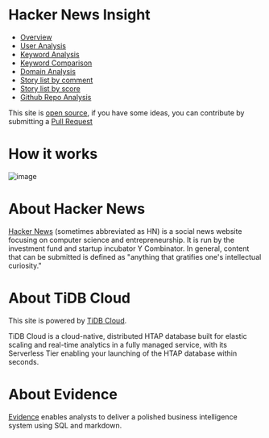 # Hacker News Insight

* [Overview](/overview)
* [User Analysis](/user-analysis)
* [Keyword Analysis](/keyword-analysis)
* [Keyword Comparison](/keyword-comparison)
* [Domain Analysis](/domain-analysis)
* [Story list by comment](/story-list-by-comment)
* [Story list by score](/story-list-by-score)
* [Github Repo Analysis](https://ossinsight.io)

This site is [open source](https://github.com/hooopo/hackernews-insight), if you have some ideas, you can contribute by submitting a [Pull Request](https://github.com/hooopo/hackernews-insight)


# How it works


![image](https://user-images.githubusercontent.com/63877/209258139-1d02ae28-ce38-490f-94c5-0af8cf1394bb.png)


# About Hacker News

[Hacker News](https://news.ycombinator.com/) (sometimes abbreviated as HN) is a social news website focusing on computer science and entrepreneurship. It is run by the investment fund and startup incubator Y Combinator. In general, content that can be submitted is defined as "anything that gratifies one's intellectual curiosity."


# About TiDB Cloud

This site is powered by [TiDB Cloud](https://www.pingcap.com/tidb-cloud/).

TiDB Cloud is a cloud-native, distributed HTAP database built for elastic scaling and real-time analytics in a fully managed service, with its Serverless Tier enabling your launching of the HTAP database within seconds.


# About Evidence

[Evidence](https://www.evidence.dev) enables analysts to deliver a polished business intelligence system using SQL and markdown.